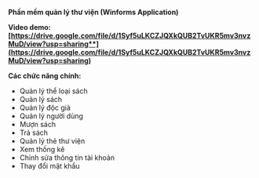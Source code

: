 **Phần mềm quản lý thư viện (Winforms Application)**

**Video demo: [https://drive.google.com/file/d/1Syf5uLKCZJQXkQUB2TvUKR5mv3nvzMuD/view?usp=sharing**](https://drive.google.com/file/d/1Syf5uLKCZJQXkQUB2TvUKR5mv3nvzMuD/view?usp=sharing)**

**Các chức năng chính:**

- Quản lý thể loại sách
- Quản lý sách
- Quản lý độc giả
- Quản lý người dùng
- Mượn sách
- Trả sách
- Quản lý thẻ thư viện
- Xem thống kê
- Chỉnh sửa thông tin tài khoản
- Thay đổi mật khẩu
